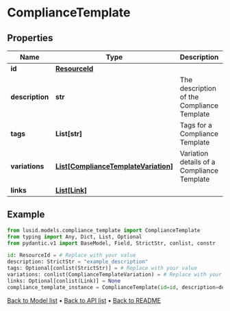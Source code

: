 # ComplianceTemplate

## Properties
Name | Type | Description | Notes
------------ | ------------- | ------------- | -------------
**id** | [**ResourceId**](ResourceId.md) |  | 
**description** | **str** | The description of the Compliance Template | 
**tags** | **List[str]** | Tags for a Compliance Template | [optional] 
**variations** | [**List[ComplianceTemplateVariation]**](ComplianceTemplateVariation.md) | Variation details of a Compliance Template | 
**links** | [**List[Link]**](Link.md) |  | [optional] 
## Example

```python
from lusid.models.compliance_template import ComplianceTemplate
from typing import Any, Dict, List, Optional
from pydantic.v1 import BaseModel, Field, StrictStr, conlist, constr

id: ResourceId = # Replace with your value
description: StrictStr = "example_description"
tags: Optional[conlist(StrictStr)] = # Replace with your value
variations: conlist(ComplianceTemplateVariation) = # Replace with your value
links: Optional[conlist(Link)] = None
compliance_template_instance = ComplianceTemplate(id=id, description=description, tags=tags, variations=variations, links=links)

```

[Back to Model list](../README.md#documentation-for-models) &#8226; [Back to API list](../README.md#documentation-for-api-endpoints) &#8226; [Back to README](../README.md)

